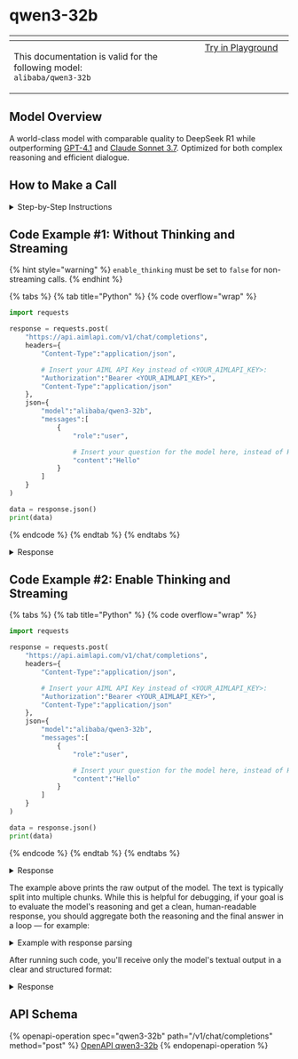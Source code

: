 # qwen3-32b

<table data-header-hidden data-full-width="true"><thead><tr><th width="546.4443969726562" valign="top"></th><th width="202.666748046875" valign="top"></th></tr></thead><tbody><tr><td valign="top"><div data-gb-custom-block data-tag="hint" data-style="info" class="hint hint-info"><p>This documentation is valid for the following model:   <br><code>alibaba/qwen3-32b</code></p></div></td><td valign="top"><a href="https://aimlapi.com/app/?model=alibaba/qwen3-32b&#x26;mode=chat" class="button primary">Try in Playground</a></td></tr></tbody></table>

## Model Overview

A world-class model with comparable quality to DeepSeek R1 while outperforming [GPT-4.1](../openai/gpt-4.1.md) and [Claude Sonnet 3.7](../anthropic/claude-3.7-sonnet.md). Optimized for both complex reasoning and efficient dialogue.

## How to Make a Call

<details>

<summary>Step-by-Step Instructions</summary>

### :digit\_one:  Setup You Can’t Skip

:black\_small\_square:  [**Create an Account**](https://aimlapi.com/app/sign-up): Visit the AI/ML API website and create an account (if you don’t have one yet).\
:black\_small\_square:  [**Generate an API Key**](https://aimlapi.com/app/keys): After logging in, navigate to your account dashboard and generate your API key. Ensure that key is enabled on UI.

### &#x20;:digit\_two:  Copy the code example

Below, you'll find [a code example](qwen3-32b.md#code-example) that shows how to structure the request. Choose the code snippet in your preferred programming language and copy it into your development environment.

### :digit\_three:  Modify the code example

:black\_small\_square:  Replace `<YOUR_AIMLAPI_KEY>` with your actual AI/ML API key from your account.\
:black\_small\_square:  Insert your question or request into the `content` field—this is what the model will respond to.

### :digit\_four:  <sup><sub><mark style="background-color:yellow;">(Optional)<mark style="background-color:yellow;"><sub></sup> Adjust other optional parameters if needed

Only `model` and `messages` are required parameters for this model (and we’ve already filled them in for you in the example), but you can include optional parameters if needed to adjust the model’s behavior. Below, you can find the corresponding [API schema](qwen3-32b.md#api-schema), which lists all available parameters along with notes on how to use them.

### :digit\_five:  Run your modified code

Run your modified code in your development environment. Response time depends on various factors, but for simple prompts it rarely exceeds a few seconds.

{% hint style="success" %}
If you need a more detailed walkthrough for setting up your development environment and making a request step by step — feel free to use our [Quickstart guide](../../../quickstart/setting-up.md).
{% endhint %}

</details>

## Code Example #1: Without Thinking and Streaming

{% hint style="warning" %}
`enable_thinking` must be set to `false` for non-streaming calls.
{% endhint %}

{% tabs %}
{% tab title="Python" %}
{% code overflow="wrap" %}
```python
import requests

response = requests.post(
    "https://api.aimlapi.com/v1/chat/completions",
    headers={
        "Content-Type":"application/json", 

        # Insert your AIML API Key instead of <YOUR_AIMLAPI_KEY>:
        "Authorization":"Bearer <YOUR_AIMLAPI_KEY>",
        "Content-Type":"application/json"
    },
    json={
        "model":"alibaba/qwen3-32b",
        "messages":[
            {
                "role":"user",

                # Insert your question for the model here, instead of Hello:
                "content":"Hello"
            }
        ]
    }
)

data = response.json()
print(data)
```
{% endcode %}
{% endtab %}
{% endtabs %}

<details>

<summary>Response</summary>

{% code overflow="wrap" %}
```json5
{
  "id": "chatcmpl-90e359cc-3d07-9a8d-94de-44dd5d15f675",
  "system_fingerprint": null,
  "object": "chat.completion",
  "choices": [
    {
      "index": 0,
      "finish_reason": "stop",
      "logprobs": null,
      "message": {
        "role": "assistant",
        "content": "Hello! How can I assist you today? 😊",
        "reasoning_content": ""
      }
    }
  ],
  "created": 1753879968,
  "model": "qwen3-32b",
  "usage": {
    "prompt_tokens": 19,
    "completion_tokens": 65,
    "total_tokens": 84
  }
}
```
{% endcode %}

</details>

## Code Example #2: Enable Thinking and Streaming

{% tabs %}
{% tab title="Python" %}
{% code overflow="wrap" %}
```python
import requests

response = requests.post(
    "https://api.aimlapi.com/v1/chat/completions",
    headers={
        "Content-Type":"application/json", 

        # Insert your AIML API Key instead of <YOUR_AIMLAPI_KEY>:
        "Authorization":"Bearer <YOUR_AIMLAPI_KEY>",
        "Content-Type":"application/json"
    },
    json={
        "model":"alibaba/qwen3-32b",
        "messages":[
            {
                "role":"user",

                # Insert your question for the model here, instead of Hello:
                "content":"Hello"
            }
        ]
    }
)

data = response.json()
print(data)
```
{% endcode %}
{% endtab %}
{% endtabs %}

<details>

<summary>Response</summary>

{% code overflow="wrap" %}
```json5
data: {"id":"chatcmpl-81964e30-1a7c-9668-b78c-a750587ec497","choices":[{"delta":{"content":null,"role":"assistant","refusal":null,"reasoning_content":""},"index":0,"finish_reason":null}],"created":1753944369,"model":"qwen3-32b","object":"chat.completion.chunk","usage":null}

data: {"id":"chatcmpl-81964e30-1a7c-9668-b78c-a750587ec497","choices":[{"delta":{"content":null,"refusal":null,"reasoning_content":"Okay"},"index":0,"finish_reason":null}],"created":1753944369,"model":"qwen3-32b","object":"chat.completion.chunk","usage":null}

data: {"id":"chatcmpl-81964e30-1a7c-9668-b78c-a750587ec497","choices":[{"delta":{"content":null,"refusal":null,"reasoning_content":","},"index":0,"finish_reason":null}],"created":1753944369,"model":"qwen3-32b","object":"chat.completion.chunk","usage":null}

data: {"id":"chatcmpl-81964e30-1a7c-9668-b78c-a750587ec497","choices":[{"delta":{"content":null,"refusal":null,"reasoning_content":" the"},"index":0,"finish_reason":null}],"created":1753944369,"model":"qwen3-32b","object":"chat.completion.chunk","usage":null}

data: {"id":"chatcmpl-81964e30-1a7c-9668-b78c-a750587ec497","choices":[{"delta":{"content":null,"refusal":null,"reasoning_content":" user said \"Hello\". I should respond in a friendly and welcoming manner. Let"},"index":0,"finish_reason":null}],"created":1753944369,"model":"qwen3-32b","object":"chat.completion.chunk","usage":null}

data: {"id":"chatcmpl-81964e30-1a7c-9668-b78c-a750587ec497","choices":[{"delta":{"content":null,"refusal":null,"reasoning_content":" me make sure to acknowledge their greeting and offer assistance. Maybe something like, \""},"index":0,"finish_reason":null}],"created":1753944369,"model":"qwen3-32b","object":"chat.completion.chunk","usage":null}

data: {"id":"chatcmpl-81964e30-1a7c-9668-b78c-a750587ec497","choices":[{"delta":{"content":null,"refusal":null,"reasoning_content":"Hello! How can I assist you today?\" That's simple and open-ended."},"index":0,"finish_reason":null}],"created":1753944369,"model":"qwen3-32b","object":"chat.completion.chunk","usage":null}

data: {"id":"chatcmpl-81964e30-1a7c-9668-b78c-a750587ec497","choices":[{"delta":{"content":null,"refusal":null,"reasoning_content":" I need to check if there's any specific context I should consider, but since"},"index":0,"finish_reason":null}],"created":1753944369,"model":"qwen3-32b","object":"chat.completion.chunk","usage":null}

data: {"id":"chatcmpl-81964e30-1a7c-9668-b78c-a750587ec497","choices":[{"delta":{"content":null,"refusal":null,"reasoning_content":" there's none, a general response is fine. Alright, that should work."},"index":0,"finish_reason":null}],"created":1753944369,"model":"qwen3-32b","object":"chat.completion.chunk","usage":null}

data: {"id":"chatcmpl-81964e30-1a7c-9668-b78c-a750587ec497","choices":[{"delta":{"content":"Hello! How can I assist you today?","refusal":null,"reasoning_content":null},"index":0,"finish_reason":null}],"created":1753944369,"model":"qwen3-32b","object":"chat.completion.chunk","usage":null}

data: {"id":"chatcmpl-81964e30-1a7c-9668-b78c-a750587ec497","choices":[{"delta":{"content":"","refusal":null,"reasoning_content":null},"index":0,"finish_reason":"stop"}],"created":1753944369,"model":"qwen3-32b","object":"chat.completion.chunk","usage":null}

data: {"id":"chatcmpl-81964e30-1a7c-9668-b78c-a750587ec497","choices":[],"created":1753944369,"model":"qwen3-32b","object":"chat.completion.chunk","usage":{"prompt_tokens":13,"completion_tokens":2010,"total_tokens":2023,"completion_tokens_details":{"reasoning_tokens":82}}}
```
{% endcode %}

</details>

The example above prints the raw output of the model. The text is typically split into multiple chunks. While this is helpful for debugging, if your goal is to evaluate the model's reasoning and get a clean, human-readable response, you should aggregate both the reasoning and the final answer in a loop — for example:

<details>

<summary>Example with response parsing</summary>

{% code overflow="wrap" %}
```python
import requests
import json

response = requests.post(
    "https://api.aimlapi.com/v1/chat/completions",
    headers={
        # Insert your AIML API Key instead of <YOUR_AIMLAPI_KEY>:
        "Authorization": "Bearer b72af53a19ea41caaf5a74ba1f6fc62b",
        "Content-Type": "application/json",
    },
    json={
        "model": "alibaba/qwen3-32b",
        "messages": [
            {
                "role": "user",
                
                # Insert your question for the model here, instead of Hello:
                "content": "Hello" 
            }
        ],
        "stream": True,
    }
)

answer = ""
reasoning = ""

for line in response.iter_lines():
    if not line or not line.startswith(b"data:"):
        continue

    try:
        raw = line[6:].decode("utf-8").strip()
        if raw == "[DONE]":
            continue

        data = json.loads(raw)
        choices = data.get("choices")
        if not choices or "delta" not in choices[0]:
            continue

        delta = choices[0]["delta"]
        content_piece = delta.get("content")
        reasoning_piece = delta.get("reasoning_content")

        if content_piece:
            answer += content_piece
        if reasoning_piece:
            reasoning += reasoning_piece

    except Exception as e:
        print(f"Error parsing chunk: {e}")


print("\n--- MODEL REASONING ---")
print(reasoning.strip())

print("\n--- MODEL RESPONSE ---")
print(answer.strip())
```
{% endcode %}

</details>

After running such code, you'll receive only the model's textual output in a clear and structured format:

<details>

<summary>Response</summary>

{% code overflow="wrap" %}
```json5
--- MODEL REASONING ---
Okay, the user sent "Hello". I need to respond appropriately. Since it's a greeting, I should reply in a friendly and welcoming manner. Maybe ask how I can assist them. Keep it simple and open-ended to encourage them to share what they need help with. Let me make sure the tone is positive and helpful.

--- MODEL RESPONSE ---
Hello! How can I assist you today? 😊
```
{% endcode %}

</details>

## API Schema

{% openapi-operation spec="qwen3-32b" path="/v1/chat/completions" method="post" %}
[OpenAPI qwen3-32b](https://raw.githubusercontent.com/aimlapi/api-docs/refs/heads/main/docs/api-references/text-models-llm/Alibaba-Cloud/qwen3-32b.json)
{% endopenapi-operation %}
